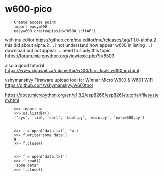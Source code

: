 # w600-pico

        Create access point
        import easyw600
        easyw600.createap(ssid="W600_softAP")
        
with mu editor https://github.com/mu-editor/mu/releases/tag/1.1.0-alpha.2
this did about alpha.2 ... i not understand how appear w600 in listing ... i download but not appear ... need to study this topic https://forum.micropython.org/viewtopic.php?t=8503

also a good tutorial https://www.sigmdel.ca/michel/ha/w600/first_look_w600_en.html

vshymanskyy  Firmware upload tool for Winner Micro W600 & W601 WiFi  https://github.com/vshymanskyy/w600tool


https://docs.micropython.org/en/v1.8.2/esp8266/esp8266/tutorial/filesystem.html

        >>> import os
        >>> os.listdir()
        ['sys', 'lib', 'cert', 'boot.py', 'main.py', 'easyw600.py']
        
        
        >>> f = open('data.txt', 'w')
        >>> f.write('some data')
        9 
        >>> f.close()
        
        
        >>> f = open('data.txt')
        >>> f.read()
        'some data'
        >>> f.close()
